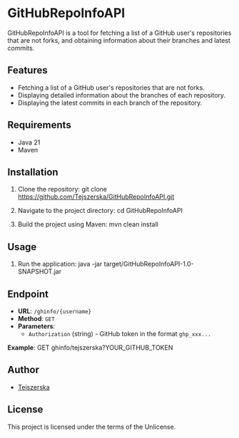 # GitHubRepoInfoAPI

GitHubRepoInfoAPI is a tool for fetching a list of a GitHub user's repositories that are not forks, and obtaining information about their branches and latest commits.

## Features

- Fetching a list of a GitHub user's repositories that are not forks.
- Displaying detailed information about the branches of each repository.
- Displaying the latest commits in each branch of the repository.

## Requirements

- Java 21
- Maven

## Installation

1. Clone the repository:
    git clone https://github.com/Tejszerska/GitHubRepoInfoAPI.git

2. Navigate to the project directory:
    cd GitHubRepoInfoAPI

3. Build the project using Maven:
    mvn clean install

## Usage

1. Run the application:
    java -jar target/GitHubRepoInfoAPI-1.0-SNAPSHOT.jar

## Endpoint

- **URL**: `/ghinfo/{username}`
- **Method**: `GET`
- **Parameters**:
  - `Authorization` (string) - GitHub token in the format `ghp_xxx...`

**Example**:
GET ghinfo/tejszerska?YOUR_GITHUB_TOKEN

## Author

- [Tejszerska](https://github.com/Tejszerska)

## License

This project is licensed under the terms of the Unlicense.
